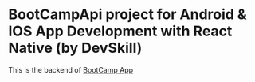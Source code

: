 # BootCampApi project for Android & IOS App Development with React Native (by  DevSkill)

This is the backend of [BootCamp App](https://github.com/mrpmohiburrahman/BootcampApp)